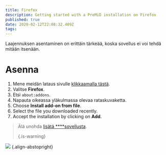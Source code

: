 ```yaml
---
title: Firefox
description: Getting started with a PreMiD installation on Firefox
published: true
date: 2020-02-12T22:08:32.409Z
tags:
---
```


Laajennuksen asentaminen on erittäin tärkeää, koska sovellus ei voi tehdä mitään itsenään.

# Asenna
1. Mene meidän lataus sivulle [klikkaamalla tästä](https://premid.app/downloads).
2. Valitse **Firefox**.
3. Etsi `about:addons`.
4. Napauta oikeassa yläkulmassa olevaa rataskuvaketta.
5. Choose **Install add-on from file**.
6. Select the file you downloaded recently.
7. Accept the installation by clicking on **Add**.

> Älä unohda [lisätä ****sovellusta](/install). 
> 
> {.is-warning}

![](https://img.icons8.com/color/2x/firefox.png) {.align-abstopright}